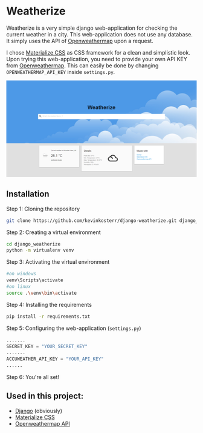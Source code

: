 # Weatherize
Weatherize is a very simple django web-application 
for checking the current weather in a city. This web-application does not 
use any database. It simply uses the API of [Openweathermap](https://openweathermap.org/api) upon a request.

I chose [Materialize CSS](https://materializecss.com) as CSS framework for a clean and simplistic look. 
Upon trying this web-application, you need to provide your own API KEY from 
[Openweathermap](https://openweathermap.org/api). This can easily be done by
changing `OPENWEATHERMAP_API_KEY` inside `settings.py`.

![INDEX](gh_screenshots/weatherize.png)

## Installation
Step 1: Cloning the repository
```bash
git clone https://github.com/kevinkosterr/django-weatherize.git django_weatherize
```

Step 2: Creating a virtual environment
```bash
cd django_weatherize
python -m virtualenv venv
```

Step 3: Activating the virtual environment
```bash
#on windows
venv\Scripts\activate
#on linux
source .\venv\bin\activate
```

Step 4: Installing the requirements
```bash
pip install -r requirements.txt
```

Step 5: Configuring the web-application (`settings.py`)
```python
.......
SECRET_KEY = "YOUR_SECRET_KEY"
.......
ACCUWEATHER_API_KEY = "YOUR_API_KEY"
......
```

Step 6: You're all set!

## Used in this project:
- [Django](https://www.djangoproject.com/) (obviously)
- [Materialize CSS](https://materializecss.com)
- [Openweathermap API](https://openweathermap.org/api)
